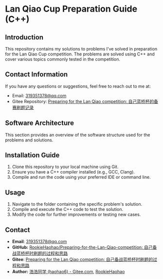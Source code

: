 # Lan Qiao Cup Preparation Guide (C++)

## Introduction

This repository contains my solutions to problems I've solved in preparation for the Lan Qiao Cup competition. The problems are solved using C++ and cover various topics commonly tested in the competition.

## Contact Information

If you have any questions or suggestions, feel free to reach out to me at:

- Email: 319351378@qq.com
- Gitee Repository: [Preparing for the Lan Qiao competition: 自己蓝桥杯的备赛刷题记录](https://gitee.com/haohao6/preparing-for-the-lan-qiao-competition)

## Software Architecture

This section provides an overview of the software structure used for the problems and solutions.

## Installation Guide

1. Clone this repository to your local machine using Git.
2. Ensure you have a C++ compiler installed (e.g., GCC, Clang).
3. Compile and run the code using your preferred IDE or command line.

## Usage

1. Navigate to the folder containing the specific problem's solution.
2. Compile and execute the C++ code to test the solution.
3. Modify the code for further improvements or testing new cases.



## Contact

- **Email**: 319351378@qq.com
- **GitHub:** [RookieHaohao/Preparing-for-the-Lan-Qiao-competition: 自己备战蓝桥杯时刷题的过程和思路](https://github.com/RookieHaohao/Preparing-for-the-Lan-Qiao-competition)
- **Gitee**: [Preparing for the Lan Qiao competition: 自己备战蓝桥杯时刷题的过程和思路](https://gitee.com/haohao6/preparing-for-the-lan-qiao-competition)
- **Author:** [浩浩同学 (haohao6) - Gitee.com](https://gitee.com/haohao6), [RookieHaohao](https://github.com/RookieHaohao)
